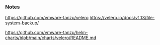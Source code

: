 ### Notes
https://github.com/vmware-tanzu/velero
https://velero.io/docs/v1.13/file-system-backup/

https://github.com/vmware-tanzu/helm-charts/blob/main/charts/velero/README.md
